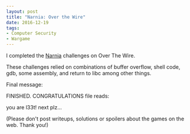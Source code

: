 ```yaml
---
layout: post
title: "Narnia: Over the Wire"
date: 2016-12-19
tags:
- Computer Security
- Wargame
---
```


I completed the <a href="http://overthewire.org/wargames/Narnia/">Narnia</a>
challenges on Over The Wire. 
<!--end excerpt-->

These challenges relied on combinations of buffer overflow, shell code,
gdb, some assembly, and return to libc among other things. 

Final message:

FINISHED. CONGRATULATIONS file reads:

you are l33t! next plz...

(Please don't post writeups, solutions or spoilers about the games on the web. Thank you!)
